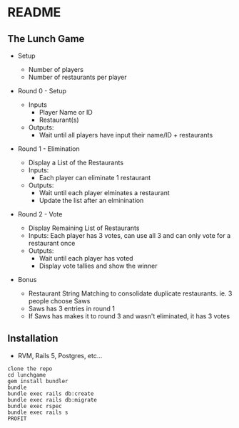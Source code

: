 # README


## The Lunch Game

* Setup
  * Number of players
  * Number of restaurants per player

* Round 0 - Setup
  * Inputs
    * Player Name or ID
    * Restaurant(s)
  * Outputs:
    * Wait until all players have input their name/ID + restaurants

* Round 1 - Elimination
  * Display a List of the Restaurants
  * Inputs:
    * Each player can eliminate 1 restaurant
  * Outputs:
    * Wait until each player elminates a restaurant
    * Update the list after an elminination

* Round 2 - Vote
  * Display Remaining List of Restaurants
  * Inputs:
    Each player has 3 votes, can use all 3 and can only vote for a restaurant once
  * Outputs:
    * Wait until each player has voted
    * Display vote tallies and show the winner

* Bonus
  * Restaurant String Matching to consolidate duplicate restaurants. ie. 3 people choose Saws
  * Saws has 3 entries in round 1
  * If Saws has makes it to round 3 and wasn't eliminated, it has 3 votes


## Installation

* RVM, Rails 5, Postgres, etc...

```
clone the repo
cd lunchgame
gem install bundler
bundle
bundle exec rails db:create
bundle exec rails db:migrate
bundle exec rspec
bundle exec rails s
PROFIT
```
